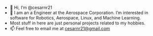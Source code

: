 - 👋 Hi, I’m @cesarnr21
- 👀 I am an a Engineer at the Aerospace Corporation. I’m interested in software for Robotics, Aerospace, Linux, and Machine Learning.
- Most stuff in here are just personal projects related to my hobbies.
- 📫 Feel free to email me at cesarnr21@gmail.com

<!---
cesarnr21/cesarnr21 is a ✨ special ✨ repository because its `README.md` (this file) appears on your GitHub profile.
You can click the Preview link to take a look at your changes.
--->
